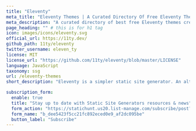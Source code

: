 ```yaml
---
title: "Eleventy"
meta_title: "Eleventy Themes | A Curated Directory Of Free Eleventy Themes" # this is for SEO title
meta_description: "A curated directory of best free Eleventy themes created by independent web designers & developers that are open source, MIT licensed & available for free to download." # this is for SEO description
page_heading: "" # this is for h1 tag
icon: images/icons/eleventy.svg
official_url: https://11ty.dev/
github_path: 11ty/eleventy
twitter_username: eleven_ty
license: MIT
license_url: "https://github.com/11ty/eleventy/blob/master/LICENSE"
language: JavaScript
taxonomy: ssg
url: /eleventy-themes
short_description: "Eleventy is a simpler static site generator. An alternative to Jekyll. Written in JavaScript. Transforms a directory of templates (of varying types) into HTML."

subscription_form:
  enable: true
  title: "Stay up to date with Static Site Generators resources & news"
  form_action: "https://statichunt.us20.list-manage.com/subscribe/post?u=dee5423f5cc21fc892eced0e9&amp;id=af2dc095be"
  form_name: "b_dee5423f5cc21fc892eced0e9_af2dc095be"
  button_label: "Subscribe"
---
```

